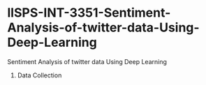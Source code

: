 # llSPS-INT-3351-Sentiment-Analysis-of-twitter-data-Using-Deep-Learning
Sentiment Analysis of twitter data Using Deep Learning
1. Data Collection
